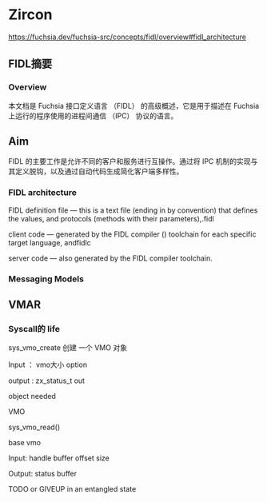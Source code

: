 # Zircon 
https://fuchsia.dev/fuchsia-src/concepts/fidl/overview#fidl_architecture

## FIDL摘要

### Overview
本文档是 Fuchsia 接口定义语言 （FIDL） 的高级概述，它是用于描述在 Fuchsia 上运行的程序使用的进程间通信 （IPC） 协议的语言。

## Aim
FIDL 的主要工作是允许不同的客户和服务进行互操作。通过将 IPC 机制的实现与其定义脱钩，以及通过自动代码生成简化客户端多样性。

### FIDL architecture

FIDL definition file — this is a text file (ending in by convention) that defines the values, and protocols (methods with their parameters),.fidl

client code — generated by the FIDL compiler () toolchain for each specific target language, andfidlc

server code — also generated by the FIDL compiler toolchain.

### Messaging Models



## VMAR










### Syscall的 life

sys_vmo_create
创建 一个 VMO 对象

Input ： vmo大小
        option

output : zx_status_t 
         out

object needed

VMO

sys_vmo_read()

base vmo

Input: handle buffer offset size

Output: status buffer



TODO or GIVEUP in an entangled state